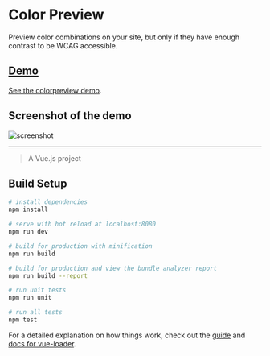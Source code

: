 # Color Preview

Preview color combinations on your site, 
but only if they have enough contrast to be WCAG 
accessible.

## [Demo][demo]
[See the colorpreview demo][demo].

[demo]: https://8x4rl240v9.codesandbox.io/

## Screenshot of the demo
![[screenshot][screenshot]][screenshot]

[screenshot]: ./src/assets/color-preview-screenshot.png

---

> A Vue.js project

## Build Setup

``` bash
# install dependencies
npm install

# serve with hot reload at localhost:8080
npm run dev

# build for production with minification
npm run build

# build for production and view the bundle analyzer report
npm run build --report

# run unit tests
npm run unit

# run all tests
npm test
```

For a detailed explanation on how things work, check out the [guide](http://vuejs-templates.github.io/webpack/) and [docs for vue-loader](http://vuejs.github.io/vue-loader).

